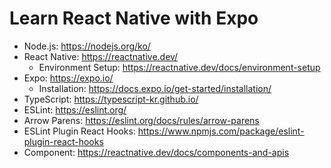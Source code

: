 # Learn React Native with Expo

- Node.js: https://nodejs.org/ko/
- React Native: https://reactnative.dev/
  - Environment Setup: https://reactnative.dev/docs/environment-setup
- Expo: https://expo.io/
  - Installation: https://docs.expo.io/get-started/installation/
- TypeScript: https://typescript-kr.github.io/
- ESLint: https://eslint.org/
- Arrow Parens: https://eslint.org/docs/rules/arrow-parens
- ESLint Plugin React Hooks: https://www.npmjs.com/package/eslint-plugin-react-hooks
- Component: https://reactnative.dev/docs/components-and-apis
